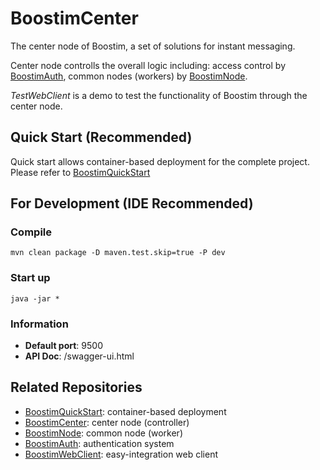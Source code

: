 # BoostimCenter
The center node of Boostim, a set of solutions for instant messaging.

Center node controlls the overall logic including: access control by [BoostimAuth](https://github.com/teimichael/BoostimAuth), common nodes (workers) by [BoostimNode](https://github.com/teimichael/BoostimNode).

*TestWebClient* is a demo to test the functionality of Boostim through the center node.

## Quick Start (Recommended)
Quick start allows container-based deployment for the complete project. \
Please refer to [BoostimQuickStart](https://github.com/teimichael/BoostimQuickStart)

## For Development (IDE Recommended)
### Compile
```
mvn clean package -D maven.test.skip=true -P dev
```

### Start up
```
java -jar *
```

### Information
- **Default port**: 9500
- **API Doc**: /swagger-ui.html

## Related Repositories
- [BoostimQuickStart](https://github.com/teimichael/BoostimQuickStart): container-based deployment
- [BoostimCenter](https://github.com/teimichael/BoostimCenter): center node (controller)
- [BoostimNode](https://github.com/teimichael/BoostimNode): common node (worker)
- [BoostimAuth](https://github.com/teimichael/BoostimAuth): authentication system
- [BoostimWebClient](https://github.com/teimichael/BoostimWebClient): easy-integration web client